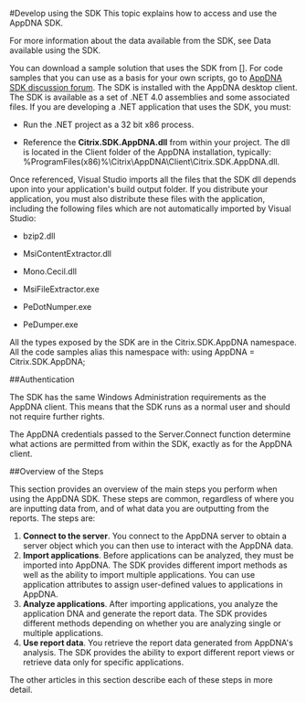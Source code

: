 #Develop using the SDKThis topic explains how to access and use the AppDNA SDK.For more information about the data available from the SDK, see Data available using the SDK.
You can download a sample solution that uses the SDK from []. For code samples that you can use as a basis for your own scripts, go to [AppDNA SDK discussion forum](hhttp://discussions.citrix.com/forum/1406-app-dna-sdk/).The SDK is installed with the AppDNA desktop client. The SDK is available as a set of .NET 4.0 assemblies and some associated files. If you are developing a .NET application that uses the SDK, you must:
* Run the .NET project as a 32 bit x86 process.
* Reference the **Citrix.SDK.AppDNA.dll** from within your project. The dll is located in the Client folder of the AppDNA installation, typically: %ProgramFiles(x86)%\Citrix\AppDNA\Client\Citrix.SDK.AppDNA.dll.
Once referenced, Visual Studio imports all the files that the SDK dll depends upon into your application's build output folder. If you distribute your application, you must also distribute these files with the application, including the following files which are not automatically imported by Visual Studio:* bzip2.dll
* MsiContentExtractor.dll
* Mono.Cecil.dll
* MsiFileExtractor.exe
* PeDotNumper.exe
* PeDumper.exe
All the types exposed by the SDK are in the Citrix.SDK.AppDNA namespace. All the code samples alias this namespace with: using AppDNA = Citrix.SDK.AppDNA;##AuthenticationThe SDK has the same Windows Administration requirements as the AppDNA client. This means that the SDK runs as a normal user and should not require further rights.The AppDNA credentials passed to the Server.Connect function determine what actions are permitted from within the SDK, exactly as for the AppDNA client.##Overview of the StepsThis section provides an overview of the main steps you perform when using the AppDNA SDK. These steps are common, regardless of where you are inputting data from, and of what data you are outputting from the reports. The steps are:1.	**Connect to the server**. You connect to the AppDNA server to obtain a server object which you can then use to interact with the AppDNA data.2.	**Import applications**. Before applications can be analyzed, they must be imported into AppDNA. The SDK provides different import methods as well as the ability to import multiple applications. You can use application attributes to assign user-defined values to applications in AppDNA.3.	**Analyze applications**. After importing applications, you analyze the application DNA and generate the report data. The SDK provides different methods depending on whether you are analyzing single or multiple applications.4.	**Use report data**. You retrieve the report data generated from AppDNA's analysis. The SDK provides the ability to export different report views or retrieve data only for specific applications.The other articles in this section describe each of these steps in more detail.